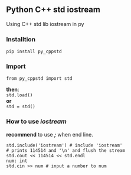 ## Python C++ std iostream
Using C++ std lib iostream in py

### Installtion
    pip install py_cppstd

### Import
    from py_cppstd import std  
__then__:  
`std.load()`  
__or__  
`std = std()`

### How to use *iostream*
**recommend** to use ***;*** when end line.  

    std.include('iostream') # include 'iostream'  
    # prints 114514 and '\n' and flush the stream  
    std.cout << 114514 << std.endl  
    num: int  
    std.cin >> num # input a number to num